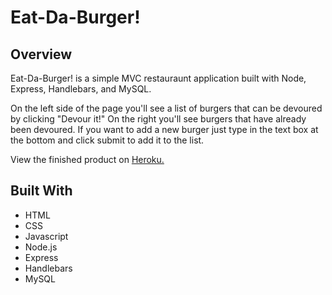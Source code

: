 # Eat-Da-Burger!

## Overview

Eat-Da-Burger! is a simple MVC restauraunt application built with Node, Express, Handlebars, and MySQL.

On the left side of the page you'll see a list of burgers that can be devoured by clicking "Devour it!" On the right you'll see burgers that have already been devoured. If you want to add a new burger just type in the text box at the bottom and click submit to add it to the list.

View the finished product on <a href="https://sheltered-mesa-00513.herokuapp.com">Heroku.</a>

## Built With

- HTML
- CSS
- Javascript
- Node.js
- Express
- Handlebars
- MySQL